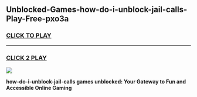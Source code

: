 
## Unblocked-Games-how-do-i-unblock-jail-calls-Play-Free-pxo3a
<h3>
<a href="https://premium76.site?title=how-do-i-unblock-jail-calls&ref=21A">CLICK TO PLAY</a></h3>
<hr>

<h3>
<a href="https://premium76.site?title=how-do-i-unblock-jail-calls&ref=21A">CLICK 2 PLAY</a>
  
</h3>

<a href="https://premium76.site?title=how-do-i-unblock-jail-calls&ref=21A"><img src="https://clearcache.store/games.png"></a>


**how-do-i-unblock-jail-calls games unblocked: Your Gateway to Fun and Accessible Online Gaming**
